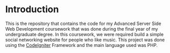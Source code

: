 # Introduction
This is the repository that contains the code for my Advanced Server Side Web Development coursework that was done during the final year of my undergraduate degree. In this coursework, we were required build a simple social networking website for people who like music. This project was done using the [CodeIgniter](https://codeigniter.com/) Framework and the main language used was PHP.
